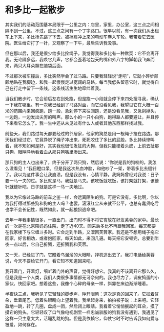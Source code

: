 # 和多比一起散步

其实我们的活动范围基本局限于一公里之内：店里，家里，办公室，这三点之间相隔不到一公里，不过，这三点之间有一个丁字路口。很早以前，有一次我们从出租车上下来，多比抢先跳了下去，被擦肩冲上来的电动车卷入车轮。我带着它去医院。医生给它打了一针，又观察了一下午，最后告诉我没事。 

但在那以后，我还是很少给多比拴绳子。我觉得我和多比有一种默契：它不会离开我。无论隔多远，我唤它几声，它都会歪着地包天的嘴和外八字的脚朝我飞奔而来，两只大耳朵飘在脑袋后面。 

不过那次被车撞后，多比突然学会了过马路。只要我轻轻说“走吧”，它就小碎步颠颠地贴在我脚边，和我一起慢慢走过宽阔的马路。每当我低头留意它时，就觉得自己在行走中留下一条线，这条线活生生地牵绊着我。 

当我们散步时，它会前后左右到处跑，但是跑一小段就会停下来四处搜寻我，确认一下我在哪里。有一次我已经到了马路对面，而它没看见我，我望见它在大概一百米的范围内来回疯跑，跑一段，急刹停下来往回跑，还是没看见我，又急刹掉头，一边跑，一边发出尖厉的叫声。那么小的一只小白狗，跑得路人都要避让，并且停下来看它怎么了。我一生中还从未见过有什么人或者其他东西那样找过我。 

前些天，我们路过每天都要经过的邻居家，他家的狗总是用一根绳子拴在路边。那天我们经过它，它竟挣脱了绳子冲出来，死死咬住了多比的屁股。多比持续惨叫着，我不知如何是好，其实我也很怕发狂的大狗，但我只能硬着头皮，上前去扯那只狗，眼睁睁地看着血从那只狗嘴里渗出来。 

那只狗的主人也出来了，终于分开了两只狗，然后说：“你说是我的狗咬的，我怎么没看见！”我目瞪口呆，但是我这次热血冲脑，和他吵了一架，带着多比去缝针了。我以为这件事会让我崩溃，但是我没有，心情平静。我妈妈曾经对我说：日子要一马一夫的过。多比就是马，我就是马夫。该吃饭就吃饭，该打架就打架，该缝针就缝针吧。日子就是这样一马一夫地过。 

我以为它像过马路的前车之鉴一样，会远离陌生的狗。可是它没有。多比啊，你以为我打得过那些狗和狗的主人吗？也罢，滚滚红尘从来就不公平，也总有蠢货吃亏也学不会长记性，既然如此，就一起狼狈逃命吧。 

去年一年我事情很多，一直出门，出门时不得不将它寄放在好友芙蓉的家中。最长的一次是在北京陪妈妈住院，走了近40天。回来后多比不再跟我回家。每天都要在我家楼下与它缠斗多时。它会走到半路，又溜回芙蓉家。我还是不想用绳子拖它回家，好言相劝，或者抱回家，每天如此，来回几遍。每天把它安顿完，总要到半夜一点以后，它自己折腾，还折腾我和芙蓉。 

又一天，已经进了门，它瞪着乌溜溜的大眼睛，择机逃出去了。我打电话给芙蓉说，今天不要给它开门，看它知不知道回来吧。 

我开着门，开着灯，细听着门外的声音，觉得好想它。我真的不该离开它那么久，但是我是一个人类，我们人类很多事情都无可奈何的。我也尽力了，调皮捣蛋的小家伙，快回家吧。想着这些，我像个心碎的母亲一样，斜靠在床边渐渐睡着。 

半夜快三点，我听见了它轻轻的脚步声，睁开眼睛：这次是真的回来了。它抿着耳朵，垂着尾巴，低着头眼睛向上望着我。我坐起身来，拍拍被子说：上来吧。它轻盈地一跳，转了几圈，盘成一团，然后闭上眼睛。我看着它悄悄抿起的耳朵，摸了摸它的狗头。它轻轻叹了口气像电视剧里一样忠诚驯服的狗我没有遇到，我遇见了这样一只主意太大，活蹦乱跳的狗。但是我依赖它，仰仗它时不时告诉我如何爱与被爱，如何存在。